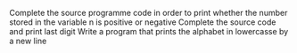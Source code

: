 Complete the source programme code in order to print whether the number stored in the variable n is positive or negative
Complete the source code and print last digit
Write a program that prints the alphabet in lowercasse by a new line
